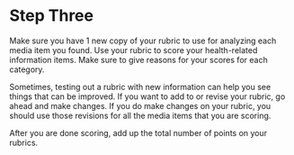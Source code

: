# Step Three

Make sure you have 1 new copy of your rubric to use for analyzing each media item you found. Use your rubric to score your health-related information items. Make sure to give reasons for your scores for each category.

Sometimes, testing out a rubric with new information can help you see things that can be improved. If you want to add to or revise your rubric, go ahead and make changes. If you do make changes on your rubric, you should use those revisions for all the media items that you are scoring. 

After you are done scoring, add up the total number of points on your rubrics. 